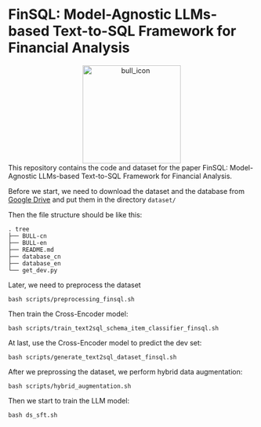 # FinSQL: Model-Agnostic LLMs-based Text-to-SQL Framework for Financial Analysis
<center>
<img src="resources/BULL_ICON.png" alt="bull_icon" style="width:200px;" />
</center>
This repository contains the code and dataset for the paper FinSQL: Model-Agnostic LLMs-based Text-to-SQL Framework for Financial Analysis.

Before we start, we need to download the dataset and the database from [Google Drive](https://drive.google.com/file/d/1OtyFdH9cs-6bEVj8yKK4Zt53N52L_dBH/view?usp=sharing) and put them in the directory `dataset/`

Then the file structure should be like this:
```shell
. tree           
├── BULL-cn
├── BULL-en
├── README.md
├── database_cn
├── database_en
└── get_dev.py

```

Later, we need to preprocess the dataset

```shell
bash scripts/preprocessing_finsql.sh
```

Then train the Cross-Encoder model:

```shell
bash scripts/train_text2sql_schema_item_classifier_finsql.sh
```

At last, use the Cross-Encoder model to predict the dev set:

```shell
bash scripts/generate_text2sql_dataset_finsql.sh
```

After we preprossing the dataset, we perform hybrid data augmentation: 

```shell
bash scripts/hybrid_augmentation.sh 
```

Then we start to train the LLM model: 

```shell
bash ds_sft.sh  
```

